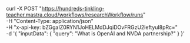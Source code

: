 curl -X POST "https://hundreds-tinkling-teacher.mastra.cloud/workflows/researchWorkflow/runs" \
  -H "Content-Type: application/json" \
  -H "x-api-key: bZGgaIZ0RYN1JoHELMdDJqiDOvFRGzU2leftyul8pRc=" \
  -d '{
    "inputData": {
      "query": "What is OpenAI and NVDA partnership?"
    }
  }'